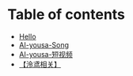 # Table of contents

* [Hello](README.md)
* [AI-yousa-Song](ai-yousa-song.md)
* [AI-yousa-短视频](aiyousa-duan-shi-pin.md)
* [【泠鸢相关】](ling-yuan-xiang-guan.md)
